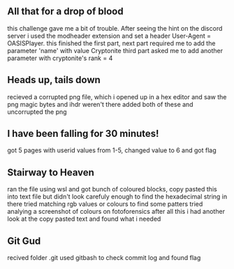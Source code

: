 ## All that for a drop of blood
this challenge gave me a bit of trouble. After seeing the hint on the discord server i used the modheader extension and set a header User-Agent = OASISPlayer.
this finished the first part, next part required me to add the parameter 'name' with value Cryptonite
third part asked me to add another parameter with cryptonite's rank = 4

## Heads up, tails down
recieved a corrupted png file, which i opened up in a hex editor and saw the png magic bytes and ihdr weren't there
added both of these and uncorrupted the png

## I have been falling for 30 minutes!
got 5 pages with userid values from 1-5, changed value to 6 and got flag

## Stairway to Heaven
ran the file using wsl and got bunch of coloured blocks, copy pasted this into text file but didn't look carefuly enough to find the hexadecimal string in there
tried matching rgb values or colours to find some patters
tried analying a screenshot of colours on fotoforensics
after all this i had another look at the copy pasted text and found what i needed

## Git Gud
recived folder .git
used gitbash to check commit log and found flag
